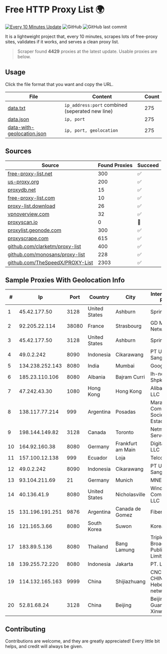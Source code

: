 
# Free HTTP Proxy List 🌍

[![Every 10 Minutes Update](https://github.com/mertguvencli/http-proxy-list/actions/workflows/main.yml/badge.svg?branch=main)](https://github.com/mertguvencli/http-proxy-list/actions/workflows/main.yml)
![GitHub](https://img.shields.io/github/license/mertguvencli/http-proxy-list)
![GitHub last commit](https://img.shields.io/github/last-commit/mertguvencli/http-proxy-list)

It is a lightweight project that, every 10 minutes, scrapes lots of free-proxy sites, validates if it works, and serves a clean proxy list.


> Scraper found **4429** proxies at the latest update. Usable proxies are below.

## Usage

Click the file format that you want and copy the URL.


|File|Content|Count|
|----|-------|-----|
|[data.txt](https://raw.githubusercontent.com/mertguvencli/http-proxy-list/main/proxy-list/data.txt)|`ip_address:port` combined (seperated new line)|275|
|[data.json](https://raw.githubusercontent.com/mertguvencli/http-proxy-list/main/proxy-list/data.json)|`ip, port`|275|
|[data-with-geolocation.json](https://raw.githubusercontent.com/mertguvencli/http-proxy-list/main/proxy-list/data-with-geolocation.json)|`ip, port, geolocation`|275|

## Sources

|Source|Found Proxies|Succeed|
|------|-------------|-------|
|[free-proxy-list.net](https://free-proxy-list.net)|300|✅|
|[us-proxy.org](https://www.us-proxy.org)|200|✅|
|[proxydb.net](http://proxydb.net)|15|✅|
|[free-proxy-list.com](https://free-proxy-list.com/?page=&port=&type%5B%5D=http&type%5B%5D=https&up_time=0&search=Search)|10|✅|
|[proxy-list.download](https://www.proxy-list.download/HTTP)|26|✅|
|[vpnoverview.com](https://vpnoverview.com/privacy/anonymous-browsing/free-proxy-servers)|32|✅|
|[proxyscan.io](https://www.proxyscan.io)|0|🚫|
|[proxylist.geonode.com](https://proxylist.geonode.com/api/proxy-list?limit=300&page=1&sort_by=lastChecked&sort_type=desc&protocols=http,https)|300|✅|
|[proxyscrape.com](https://api.proxyscrape.com/v2/?request=displayproxies&protocol=http&timeout=10000&country=all&ssl=all&anonymity=all)|615|✅|
|[github.com/clarketm/proxy-list](https://raw.githubusercontent.com/clarketm/proxy-list/master/proxy-list-raw.txt)|400|✅|
|[github.com/monosans/proxy-list](https://raw.githubusercontent.com/monosans/proxy-list/main/proxies/http.txt)|228|✅|
|[github.com/TheSpeedX/PROXY-List](https://raw.githubusercontent.com/TheSpeedX/PROXY-List/master/http.txt)|2303|✅|


## Sample Proxies With Geolocation Info

|#|Ip|Port|Country|City|Internet Service Provider|
|-|--|----|-------|----|-------------------------|
|1|45.42.177.50|3128|United States|Ashburn|Sprint|
|2|92.205.22.114|38080|France|Strasbourg|GD MASS Network|
|3|45.42.177.50|3128|United States|Ashburn|Sprint|
|4|49.0.2.242|8090|Indonesia|Cikarawang|PT Usaha Adi Sanggoro|
|5|134.238.252.143|8080|India|Mumbai|Google LLC|
|6|185.23.110.106|8080|Albania|Bajram Curri|Ih-network Shpk|
|7|47.242.43.30|1080|Hong Kong|Hong Kong|Alibaba.com LLC|
|8|138.117.77.214|999|Argentina|Posadas|Marandu Comunicaciones Sociedad Del Estado|
|9|198.144.149.82|3128|Canada|Toronto|Netminders Server Hosting|
|10|164.92.160.38|8080|Germany|Frankfurt am Main|DigitalOcean, LLC|
|11|157.100.12.138|999|Ecuador|Loja|Telconet S.A|
|12|49.0.2.242|8090|Indonesia|Cikarawang|PT Usaha Adi Sanggoro|
|13|93.104.211.69|21|Germany|Munich|MNET|
|14|40.136.41.9|8080|United States|Nicholasville|Windstream Communications LLC|
|15|131.196.191.251|9876|Argentina|Canada de Gomez|Fibertec SRL|
|16|121.165.3.66|8080|South Korea|Suwon|Korea Telecom|
|17|183.89.5.136|8080|Thailand|Bang Lamung|Triple T Broadband Public Company Limited|
|18|139.255.72.220|8080|Indonesia|Jakarta|PT. LINKNET|
|19|114.132.165.163|9999|China|Shijiazhuang|CNC Group CHINA169 Hebei Province network|
|20|52.81.68.24|3128|China|Beijing|Beijing Guanghuan Xinwang Digital|



## Contributing

Contributions are welcome, and they are greatly appreciated! Every
little bit helps, and credit will always be given.

